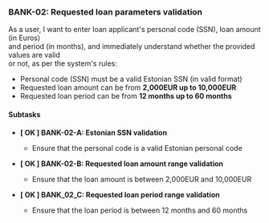 ### BANK-02: Requested loan parameters validation

As a user, I want to enter loan applicant's personal code (SSN), loan amount (in Euros)  
and period (in months), and immediately understand whether the provided values are valid  
or not, as per the system's rules:

- Personal code (SSN) must be a valid Estonian SSN (in valid format)
- Requested loan amount can be from **2,000EUR up to 10,000EUR**
- Requested loan period can be from **12 months up to 60 months**

#### Subtasks  

  * **\[ OK ] BANK-02-A: Estonian SSN validation**
    * Ensure that the personal code is a valid Estonian personal code

  * **\[ OK ] BANK-02-B: Requested loan amount range validation**
      * Ensure that the loan amount is between 2,000EUR and 10,000EUR  
    
  * **\[ OK ] BANK_02_C: Requested loan period range validation**
      * Ensure that the loan period is between 12 months and 60 months  
